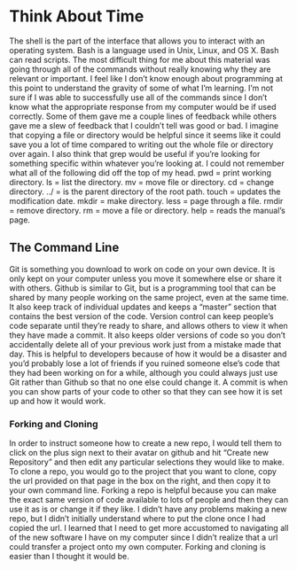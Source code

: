 # Think About Time
  The shell is the part of the interface that allows you to interact with an operating system. Bash is a language used in Unix, Linux, and OS X. Bash can read scripts. The most difficult thing for me about this material was going through all of the commands without really knowing why they are relevant or important. I feel like I don’t know enough about programming at this point to understand the gravity of some of what I’m learning. I’m not sure if I was able to successfully use all of the commands since I don’t know what the appropriate response from my computer would be if used correctly. Some of them gave me a couple lines of feedback while others gave me a slew of feedback that I couldn’t tell was good or bad. I imagine that copying a file or directory would be helpful since it seems like it could save you a lot of time compared to writing out the whole file or directory over again. I also think that grep would be useful if you’re looking for something specific within whatever you’re looking at. I could not remember what all of the following did off the top of my head. pwd = print working directory. ls = list the directory. mv = move file or directory. cd = change directory. ../ = is the parent directory of the root path. touch = updates the modification date. mkdir = make directory. less = page through a file. rmdir = remove directory. rm = move a file or directory. help = reads the manual’s page.

## The Command Line
Git is something you download to work on code on your own device. It is only kept on your computer unless you move it somewhere else or share it with others. Github is similar to Git, but is a programming tool that can be shared by many people working on the same project, even at the same time. It also keep track of individual updates and keeps a “master” section that contains the best version of the code. Version control can keep people’s code separate until they’re ready to share, and allows others to view it when they have made a commit. It also keeps older versions of code so you don’t accidentally delete all of your previous work just from a mistake made that day. This is helpful to developers because of how it would be a disaster and you’d probably lose a lot of friends if you ruined someone else’s code that they had been working on for a while, although you could always just use Git rather than Github so that no one else could change it. A commit is when you can show parts of your code to other so that they can see how it is set up and how it would work.

### Forking and Cloning
In order to instruct someone how to create a new repo, I would tell them to click on the plus sign next to their avatar on github and hit “Create new Repository” and then edit any particular selections they would like to make. To clone a repo, you would go to the project that you want to clone, copy the url provided on that page in the box on the right, and then copy it to your own command line. Forking a repo is helpful because you can make the exact same version of code available to lots of people and then they can use it as is or change it if they like. I didn’t have any problems making a new repo, but I didn’t initially understand where to put the clone once I had copied the url. I learned that I need to get more accustomed to navigating all of the new software I have on my computer since I didn’t realize that a url could transfer a project onto my own computer. Forking and cloning is easier than I thought it would be.
